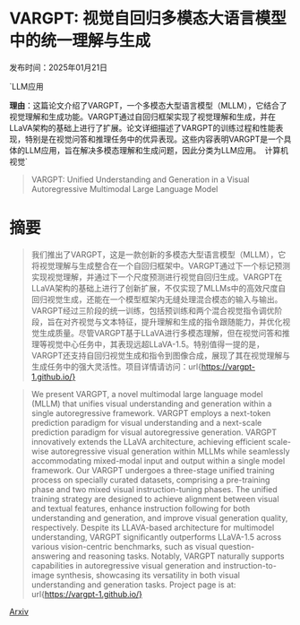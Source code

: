 # VARGPT: 视觉自回归多模态大语言模型中的统一理解与生成

发布时间：2025年01月21日

`LLM应用

**理由**：这篇论文介绍了VARGPT，一个多模态大型语言模型（MLLM），它结合了视觉理解和生成功能。VARGPT通过自回归框架实现了视觉理解和生成，并在LLaVA架构的基础上进行了扩展。论文详细描述了VARGPT的训练过程和性能表现，特别是在视觉问答和推理任务中的优异表现。这些内容表明VARGPT是一个具体的LLM应用，旨在解决多模态理解和生成问题，因此分类为LLM应用。` `计算机视觉`

> VARGPT: Unified Understanding and Generation in a Visual Autoregressive Multimodal Large Language Model

# 摘要

> 我们推出了VARGPT，这是一款创新的多模态大型语言模型（MLLM），它将视觉理解与生成整合在一个自回归框架中。VARGPT通过下一个标记预测实现视觉理解，并通过下一个尺度预测进行视觉自回归生成。VARGPT在LLaVA架构的基础上进行了创新扩展，不仅实现了MLLMs中的高效尺度自回归视觉生成，还能在一个模型框架内无缝处理混合模态的输入与输出。VARGPT经过三阶段的统一训练，包括预训练和两个混合视觉指令调优阶段，旨在对齐视觉与文本特征，提升理解和生成的指令跟随能力，并优化视觉生成质量。尽管VARGPT基于LLaVA进行多模态理解，但在视觉问答和推理等视觉中心任务中，其表现远超LLaVA-1.5。特别值得一提的是，VARGPT还支持自回归视觉生成和指令到图像合成，展现了其在视觉理解与生成任务中的强大灵活性。项目详情请访问：url{https://vargpt-1.github.io/}

> We present VARGPT, a novel multimodal large language model (MLLM) that unifies visual understanding and generation within a single autoregressive framework. VARGPT employs a next-token prediction paradigm for visual understanding and a next-scale prediction paradigm for visual autoregressive generation. VARGPT innovatively extends the LLaVA architecture, achieving efficient scale-wise autoregressive visual generation within MLLMs while seamlessly accommodating mixed-modal input and output within a single model framework. Our VARGPT undergoes a three-stage unified training process on specially curated datasets, comprising a pre-training phase and two mixed visual instruction-tuning phases. The unified training strategy are designed to achieve alignment between visual and textual features, enhance instruction following for both understanding and generation, and improve visual generation quality, respectively. Despite its LLAVA-based architecture for multimodel understanding, VARGPT significantly outperforms LLaVA-1.5 across various vision-centric benchmarks, such as visual question-answering and reasoning tasks. Notably, VARGPT naturally supports capabilities in autoregressive visual generation and instruction-to-image synthesis, showcasing its versatility in both visual understanding and generation tasks. Project page is at: url{https://vargpt-1.github.io/}

[Arxiv](https://arxiv.org/abs/2501.12327)